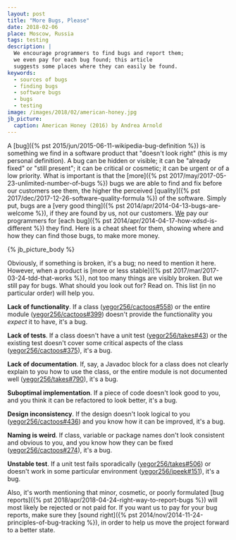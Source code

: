 ```yaml
---
layout: post
title: "More Bugs, Please"
date: 2018-02-06
place: Moscow, Russia
tags: testing
description: |
  We encourage programmers to find bugs and report them;
  we even pay for each bug found; this article
  suggests some places where they can easily be found.
keywords:
  - sources of bugs
  - finding bugs
  - software bugs
  - bugs
  - testing
image: /images/2018/02/american-honey.jpg
jb_picture:
  caption: American Honey (2016) by Andrea Arnold
---
```


A [bug]({% pst 2015/jun/2015-06-11-wikipedia-bug-definition %})
is something we find in a software product that "doesn't look right" (this
is my personal definition). A bug can be hidden or visible; it can be
"already fixed" or "still present"; it can be critical or cosmetic; it
can be urgent or of a low priority. What is important is that the
[more]({% pst 2017/may/2017-05-23-unlimited-number-of-bugs %})
bugs we are able to find and fix before our customers see them, the higher
the perceived [quality]({% pst 2017/dec/2017-12-26-software-quality-formula %})
of the software. Simply put, bugs are a
[very good thing]({% pst 2014/apr/2014-04-13-bugs-are-welcome %}),
if they are found by us, not our customers.
[We](https://www.zerocracy.com) pay our programmers for
[each bug]({% pst 2014/apr/2014-04-17-how-xdsd-is-different %})
they find. Here is a cheat sheet for them, showing where
and how they can find those bugs, to make more money.

<!--more-->

{% jb_picture_body %}

Obviously, if something is broken, it's a bug; no need to mention it here.
However, when a product is [more or less stable]({% pst 2017/mar/2017-03-24-tdd-that-works %}),
not too many things are
visibly broken. But we still pay for bugs. What should you look out for? Read on. This
list (in no particular order) will help you.

**Lack of functionality**.
If a class
([yegor256/cactoos#558](https://github.com/yegor256/cactoos/issues/558))
or the entire module
([yegor256/cactoos#399](https://github.com/yegor256/cactoos/issues/399))
doesn't provide the functionality you _expect_ it to have,
it's a bug.

**Lack of tests**.
If a class doesn't have a unit test
([yegor256/takes#43](https://github.com/yegor256/takes/issues/43))
or
the existing test doesn't cover some critical aspects of the class
([yegor256/cactoos#375](https://github.com/yegor256/cactoos/issues/375)),
it's a bug.

**Lack of documentation**.
If, say, a Javadoc block for a class does not clearly explain to you
how to use the class, or the entire module is not documented well
([yegor256/takes#790](https://github.com/yegor256/takes/issues/790)),
it's a bug.

**Suboptimal implementation**.
If a piece of code doesn't look good to you, and you think it can be
refactored to look better, it's a bug.

**Design inconsistency**.
If the design doesn't look logical to you
([yegor256/cactoos#436](https://github.com/yegor256/cactoos/issues/436))
and you know how it can be improved,
it's a bug.

**Naming is weird**.
If class, variable or package names don't look consistent and
obvious to you, and you know how they can be fixed
([yegor256/cactoos#274](https://github.com/yegor256/cactoos/issues/274)),
it's a bug.

**Unstable test**.
If a unit test fails sporadically
([yegor256/takes#506](https://github.com/yegor256/takes/issues/506))
or doesn't work in some particular environment
([yegor256/jpeek#151](https://github.com/yegor256/jpeek/issues/151)),
it's a bug.

Also, it's worth mentioning that minor, cosmetic, or poorly formulated
[bug reports]({% pst 2018/apr/2018-04-24-right-way-to-report-bugs %})
will most likely be rejected or not paid for. If you want us to pay for your bug reports,
make sure they [sound right]({% pst 2014/nov/2014-11-24-principles-of-bug-tracking %}),
in order to help us move the project forward to a better state.

<!--

There are some examples of minor bugs, which are not worth paying
for, even though they are valid:

  * [yegor256/jpeek#158](https://github.com/yegor256/jpeek/issues/158)

Cosmetic bugs are those that

-->
